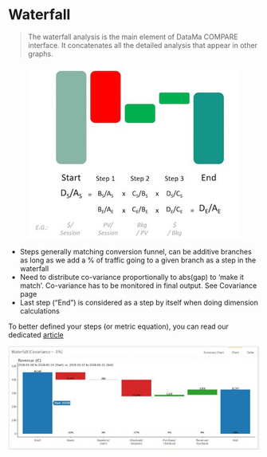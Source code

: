 # Waterfall

> The waterfall analysis is the main element of DataMa COMPARE interface. It concatenates all the detailed analysis that appear in other graphs.

<center> <img src="compare/model/images/Waterfall-768x627.jpg"> </center>

* Steps generally matching conversion funnel, can be additive branches as long as we add a % of traffic going to a given branch as a step in the waterfall
* Need to distribute co-variance proportionally to abs(gap) to ‘make it match’. Co-variance has to be monitored in final output. See Covariance page
* Last step (“End”) is considered as a step by itself when doing dimension calculations

To better defined your steps (or metric equation), you can read our dedicated [article](https://datama.fr/2019/04/23/how-to-build-my-business-metric-relation/)

![waterfall1](images/Waterfall-1-768x317.jpg)
